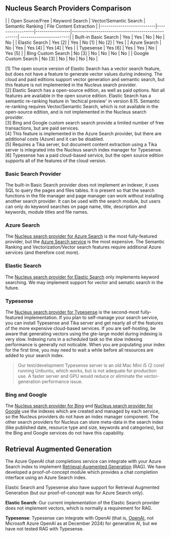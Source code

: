 ## Nucleus Search Providers Comparison

|                           | Open Source/Free | Keyword Search  | Vector/Semantic Search   | Semantic Ranking       | File Content Extraction |
|---------------------------|------------------|-----------------|---------------------------------------------------| ------------------------|
| Built-in Basic Search     | Yes              | Yes             | No                       | No                     | No                      |
| Elastic Search            | Yes [2]          | Yes             | No [1]                   | No [2]                 | Yes                     |
| Azure Search              | No               | Yes             | Yes [4]                  | Yes [4]                | Yes                     |
| Typesense                 | Yes [6]          | Yes             | Yes                      | No                     | Yes [5]                 |
| Bing Custom Search        | No [3]           | No              | No                       | No                     | No                      |
| Google Custom Search      | No [3]           | No              | No                       | No                     | No                      |

[1] The open source version of Elastic Search has a vector search feature, but does not have a feature to generate vector values during indexing. The 
cloud and paid editions support vector generation and semantic search, but this feature is not implemented in the Nucleus search provider.  
[2] Elastic Search has a open-source edition, as well as paid options. Not all features are available in the open source edition.  Elastic Search has a
semantic re-ranking feature in 'techical preview' in version 8.15. Semantic re-ranking requires Vector/Semantic Search, which is not available in the open-source edition, and is not implemented in the Nucleus search provider.  
[3] Bing and Google custom search search provide a limited number of free transactions, but are paid services.  
[4] This feature is implemented in the Azure Search provider, but there are additional costs (Azure) and it can be disabled.  
[5] Requires a Tika server, but document content extraction using a Tika server is integrated into the Nucleus search index manager for Typesense.  
[6] Typesense has a paid cloud-based service, but the open source edition supports all of the features of the cloud version.  

### Basic Search Provider
The built-in Basic Search provider does not implement an indexer, it uses SQL to query the pages and files tables. It is present so that the search functions 
in the file manager and page manager can work without installing another search provider. It can be used with the search module, but users can only do keyword
searches on page name, title, description and keywords, module titles and file names.

### Azure Search
The [Nucleus search provider for Azure Search](/other-extensions/azure-search/) is the most fully-featured provider, but the 
[Azure Search service](https://learn.microsoft.com/en-us/azure/search/search-what-is-azure-search) is the most expensive. The Semantic Ranking 
and Vectorization/Vector search features require additional Azure services (and therefore cost more). 

### Elastic Search
The [Nucleus search provider for Elastic Search](/other-extensions/elastic-search/) only implements keyword searching. We may implement support for 
vector and sematic search in the future. 

### Typesense
The [Nucleus search provider for Typesense](/other-extensions/typesense-search/) is the second-most fully-featured implementation. If you plan to self-manage 
your search service, you can install Typesense and Tika server and get nearly all of the features of the more expensive cloud-based services. If you are self-hosting,
be aware that generating vectors using the gte-large model during indexing is very slow.  Indexing runs in a scheduled task so the slow indexing performance is 
generally not noticable. When you are populating your index for the first time, you may need to wait a while before all resources are added to your search index.
> Our test/development Typesense server is an old Mac Mini i5 (2 core) running Unbuntu, which works, but is not adequate for production use. A faster server and GPU would 
reduce or eliminate the vector-generation performance issue.

### Bing and Google
The [Nucleus search provider for Bing](/other-extensions/bing-custom-search/) and [Nucleus search provider for Google](/other-extensions/google-custom-search/) 
use the indexes which are created and managed by each service, so the Nucleus providers do not have an index manager component. The other search providers 
for Nucleus can store meta-data in the search index (like published date, resource type and size, keywords and categories), but the Bing and Google services 
do not have this capability.

## Retrieval Augmented Generation
The Azure OpenAI chat completions service can integrate with your Azure Search index to implement 
[Retrieval-Augmented Generation](https://learn.microsoft.com/en-us/azure/search/retrieval-augmented-generation-overview) (RAG). We have developed a 
proof-of-concept module which provides a chat completion interface using an Azure Search index.

Elastic Search and Typesense also have support for Retrieval Augmented Generation (but our proof-of-concept was for Azure Search only). 

**Elastic Search**: Our current implementation of the Elastic Search provider does not implement vectors, which is normally a requirement for RAG. 

**Typesense**: Typesense can integrate with OpenAI (that is, [OpenAI](https://openai.com/), not Microsoft Azure OpenAI as at December 2024) for generative AI, but we have not 
tested RAG with Typesense.